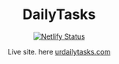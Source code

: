 <div align="center">
   <h1>DailyTasks</h1>
   
   [![Netlify Status](https://api.netlify.com/api/v1/badges/388b8a99-dfa1-46c2-af2c-3f4b0d47628e/deploy-status)](https://app.netlify.com/sites/urdailytasks/deploys)
   
  Live site. here [urdailytasks.com](https://urdailytasks.netlify.app/)
   
</div>


